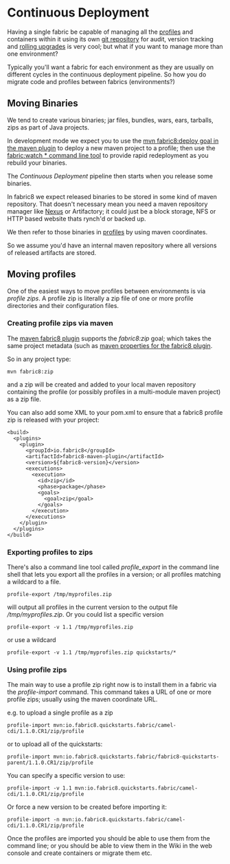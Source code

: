 # Continuous Deployment

Having a single fabric be capable of managing all the [profiles](http://fabric8.io/gitbook/profiles.html) and containers within it using its own [git repository](http://fabric8.io/gitbook/profiles.html) for audit, version tracking and [rolling upgrades](http://fabric8.io/gitbook/rollingUpgrade.html) is very cool; but what if you want to manage more than one environment?

Typically you'll want a fabric for each environment as they are usually on different cycles in the continuous deployment pipeline. So how you do migrate code and profiles between fabrics (environments?)

## Moving Binaries

We tend to create various binaries; jar files, bundles, wars, ears, tarballs, zips as part of Java projects.

In development mode we expect you to use the [mvn fabric8:deploy goal in the maven plugin](http://fabric8.io/gitbook/mavenPlugin.html) to deploy a new maven project to a profile; then use the [fabric:watch * command line tool](http://fabric8.io/gitbook/developer.html) to provide rapid redeployment as you rebuild your binaries.

The _Continuous Deployment_ pipeline then starts when you release some binaries.

In fabric8 we expect released binaries to be stored in some kind of maven repository. That doesn't necessary mean you need a maven repository manager like [Nexus](http://www.sonatype.org/nexus/) or Artifactory; it could just be a block storage, NFS or HTTP based website thats rynch'd or backed up.

We then refer to those binaries in [profiles](http://fabric8.io/gitbook/profiles.html) by using maven coordinates.

So we assume you'd have an internal maven repository where all versions of released artifacts are stored.

## Moving profiles

One of the easiest ways to move profiles between environments is via _profile zips_. A profile zip is literally a zip file of one or more profile directories and their configuration files.

### Creating profile zips via maven

The [maven fabric8 plugin](http://fabric8.io/gitbook/mavenPlugin.html) supports the _fabric8:zip_ goal; which takes the same project metadata (such as [maven properties for the fabric8 plugin](http://fabric8.io/gitbook/mavenPlugin.html#property-reference).

So in any project type:

    mvn fabric8:zip

and a zip will be created and added to your local maven repository containing the profile (or possibly profiles in a multi-module maven project) as a zip file.

You can also add some XML to your pom.xml to ensure that a fabric8 profile zip is released with your project:

    <build>
      <plugins>
        <plugin>
          <groupId>io.fabric8</groupId>
          <artifactId>fabric8-maven-plugin</artifactId>
          <version>${fabric8-version}</version>
          <executions>
            <execution>
              <id>zip</id>
              <phase>package</phase>
              <goals>
                <goal>zip</goal>
              </goals>
            </execution>
          </executions>
        </plugin>
      </plugins>
    </build>

### Exporting profiles to zips

There's also a command line tool called _profile_export_ in the command line shell that lets you export all the profiles in a version; or all profiles matching a wildcard to a file.

    profile-export /tmp/myprofiles.zip

will output all profiles in the current version to the output file _/tmp/myprofiles.zip_. Or you could list a specific version

    profile-export -v 1.1 /tmp/myprofiles.zip

or use a wildcard

    profile-export -v 1.1 /tmp/myprofiles.zip quickstarts/*

### Using profile zips

The main way to use a profile zip right now is to install them in a fabric via the _profile-import_ command. This command takes a URL of one or more profile zips; usually using the maven coordinate URL.

e.g. to upload a single profile as a zip

    profile-import mvn:io.fabric8.quickstarts.fabric/camel-cdi/1.1.0.CR1/zip/profile

or to upload all of the quickstarts:

    profile-import mvn:io.fabric8.quickstarts.fabric/fabric8-quickstarts-parent/1.1.0.CR1/zip/profile

You can specify a specific version to use:

    profile-import -v 1.1 mvn:io.fabric8.quickstarts.fabric/camel-cdi/1.1.0.CR1/zip/profile

Or force a new version to be created before importing it:

    profile-import -n mvn:io.fabric8.quickstarts.fabric/camel-cdi/1.1.0.CR1/zip/profile

Once the profiles are imported you should be able to use them from the command line; or you should be able to view them in the Wiki in the web console and create containers or migrate them etc.

